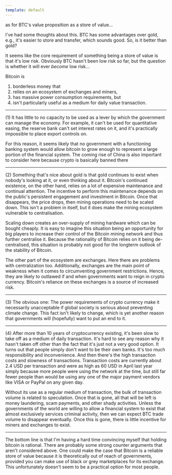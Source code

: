 ```yaml
---
template: default
---
```



as for BTC's value proposition as a store of value...

I've had some thoughts about this. BTC has some advantages over gold, e.g., it's easier to store and transfer, which sounds good. So, is it better than gold? 

It seems like the core requirement of something being a store of value is that it's low risk. Obviously BTC hasn't been low risk so far, but the question is whether it will ever _become_ low risk...

Bitcoin is 
1) borderless money that 
2) relies on an ecosystem of exchanges and miners, 
3) has massive power consumption requirements, but 
4) isn't particularly useful as a medium for daily value transaction.

---

(1) It has little to no capacity to be used as a lever by which the government can manage the economy. For example, it can't be used for quantitative easing, the reserve bank can't set interest rates on it, and it's practically impossible to place export controls on.

For this reason, it seems likely that no government with a functioning banking system would allow bitcoin to grow enough to represent a large portion of the financial system. The coming rise of China is also important to consider here because crypto is basically banned there

---

(2) Something that's nice about gold is that gold continues to exist when nobody's looking at it, or even thinking about it. Bitcoin's continued existence, on the other hand, relies on a lot of expensive maintenance and continual attention. The incentive to perform this maintenance depends on the public's persistent engagement and investment in Bitcoin. Once that disappears, the price drops, then mining operations need to be scaled down. This isn't a problem in itself, but it does make the mining ecosystem vulnerable to centralisation.

Scaling down creates an over-supply of mining hardware which can be bought cheaply. It is easy to imagine this situation being an opportunity for big players to increase their control of the Bitcoin mining network and thus further centralise it. Because the rationality of Bitcoin relies on it being de-centralised, this situation is probably not good for the longterm outlook of the stability of Bitcoin.

The other part of the ecosystem are exchanges. Here there are problems with centralization too. Additionally, exchanges are the main point of weakness when it comes to circumventing government restrictions. Hence, they are likely to outlawed if and when governments want to reign in crypto currency. Bitcoin's reliance on these exchanges is a source of increased risk. 

---

(3) The obvious one: The power requirements of crypto currency make it necessarily unacceptable if global society is serious about preventing climate change. This fact isn't likely to change, which is yet another reason that governments will (hopefully) want to put an end to it.

---

(4) After more than 10 years of cryptocurrency existing, it's been slow to take off as a medium of daily transaction. It's hard to see any reason why it hasn't taken off other than the fact that it's just not a very good option. It turns out that people simply don't want to be their own banks. It's too much responsibility and inconvenience. And then there's the high transaction costs and slowness of transactions. Transaction costs are currently about 2.4 USD per transaction and were as high as 60 USD in April last year simply because more people were using the network at the time, but still far fewer people than would be using any one of the major payment vendors like VISA or PayPal on any given day.

Without its use as a regular medium of transaction, the bulk of transaction volume is related to speculation. Once that is gone, all that will be left is money laundering, scam payments, and other shady activities. Unless the governments of the world are willing to allow a financial system to exist that almost exclusively services criminal activity, then we can expect BTC trade volume to disappear eventually. Once this is gone, there is little incentive for miners and exchanges to exist.

---

The bottom line is that I'm having a hard time convincing myself that holding bitcoin is rational. There are probably some strong counter arguments that aren't considered above. One could make the case that Bitcoin is a reliable store of value because it is theoretically out of reach of governments, provided you can make use of black or grey marketplaces for its exchange. This unfortunately doesn't seem to be a practical option for most people.
